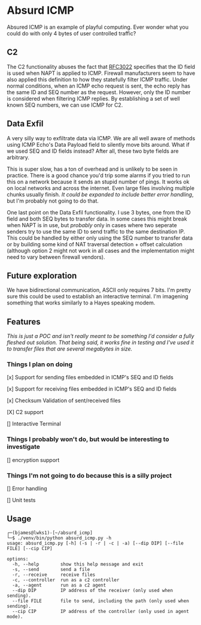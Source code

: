 # Absurd ICMP

Absured ICMP is an example of playful computing. Ever wonder what you could do with only 4 bytes of user controlled traffic?

## C2
The C2 functionality abuses the fact that [RFC3022](https://www.rfc-editor.org/rfc/rfc3022) specifies that the ID field is used when NAPT is applied to ICMP. Firewall manufacturers seem to have also applied this definition to how they statefully filter ICMP traffic. Under normal conditions, when an ICMP echo request is sent, the echo reply has the same ID and SEQ number as the request. However, only the ID number is considered when filtering ICMP replies. By establishing a set of well known SEQ numbers, we can use ICMP for C2. 

## Data Exfil
A very silly way to exfiltrate data via ICMP. We are all well aware of methods using ICMP Echo's Data Payload field to silently move bits around. What if we used SEQ and ID fields instead? After all, these two byte fields are arbitrary.

This is super slow, has a ton of overhead and is unlikely to be seen in practice. There is a good chance you'd trip some alarms if you tried to run this on a network because it sends an stupid number of pings. It works ok on local networks and across the internet. Even large files involving multiple chunks usually finish. _It could be expanded to include better error handling_, but I'm probably not going to do that. 

One last point on the Data Exfil functionality. I use 3 bytes, one from the ID field and both SEQ bytes to transfer data. In some cases this might break when NAPT is in use, but *probably* only in cases where two seperate senders try to use the same ID to send traffic to the same destination IP. This could be handled by either only using the SEQ number to transfer data or by building some kind of NAT traversal detection + offset calculation (although option 2 might not work in all cases and the implementation might need to vary between firewall vendors).

## Future exploration
We have bidirectional communication, ASCII only requires 7 bits. I'm pretty sure this could be used to establish an interactive terminal. I'm imagening something that works similarly to a Hayes speaking modem. 

## Features

_This is just a POC and isn't really meant to be something I'd consider a fully fleshed out solution. That being said, it works fine in testing and I've used it to transfer files that are *several* megabytes in size._

### Things I plan on doing
[x] Support for sending files embedded in ICMP's SEQ and ID fields

[x] Support for receiving files embedded in ICMP's SEQ and ID fields

[x] Checksum Validation of sent/received files

[X] C2 support

[] Interactive Terminal

### Things I probably won't do, but would be interesting to investigate
[] encryption support

### Things I'm not going to do because this is a silly project
[] Error handling

[] Unit tests  

## Usage
```
┌─(bjames@lwks1)-[~/absurd_icmp] 
└─$ ./venv/bin/python absurd_icmp.py -h
usage: absurd_icmp.py [-h] (-s | -r | -c | -a) [--dip DIP] [--file FILE] [--cip CIP]

options:
  -h, --help        show this help message and exit
  -s, --send        send a file
  -r, --receive     receive files
  -c, --controller  run as a c2 controller
  -a, --agent       run as a c2 agent
  --dip DIP         IP address of the receiver (only used when sending).
  --file FILE       file to send, including the path (only used when sending).
  --cip CIP         IP address of the controller (only used in agent mode).
```
